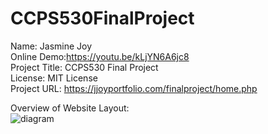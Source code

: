 # CCPS530FinalProject

Name: Jasmine Joy <br>
Online Demo:https://youtu.be/kLjYN6A6jc8 <br>
Project Title: CCPS530 Final Project<br>
License: MIT License<br>
Project URL: https://jjoyportfolio.com/finalproject/home.php <br>

Overview of Website Layout:<br>
![diagram](https://user-images.githubusercontent.com/55416635/70406282-39372100-1a0e-11ea-9614-fcd295483e75.png)


